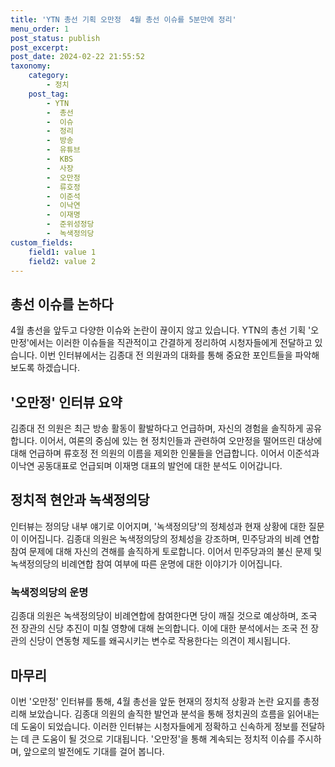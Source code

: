 ```yaml
---
title: 'YTN 총선 기획 오만정  4월 총선 이슈를 5분만에 정리'
menu_order: 1
post_status: publish
post_excerpt: 
post_date: 2024-02-22 21:55:52
taxonomy:
    category:
        - 정치
    post_tag:
        - YTN
        -  총선
        -  이슈
        -  정리
        -  방송
        -  유튜브
        -  KBS
        -  사장
        -  오만정
        -  류호정
        -  이준석
        -  이낙연
        -  이재명
        -  준위성정당
        -  녹색정의당
custom_fields:
    field1: value 1
    field2: value 2
---
```


## 총선 이슈를 논하다
4월 총선을 앞두고 다양한 이슈와 논란이 끊이지 않고 있습니다. YTN의 총선 기획 '오만정'에서는 이러한 이슈들을 직관적이고 간결하게 정리하여 시청자들에게 전달하고 있습니다. 이번 인터뷰에서는 김종대 전 의원과의 대화를 통해 중요한 포인트들을 파악해 보도록 하겠습니다.
## '오만정' 인터뷰 요약
김종대 전 의원은 최근 방송 활동이 활발하다고 언급하며, 자신의 경험을 솔직하게 공유합니다. 이어서, 여론의 중심에 있는 현 정치인들과 관련하여 오만정을 떨어뜨린 대상에 대해 언급하며 류호정 전 의원의 이름을 제외한 인물들을 언급합니다. 이어서 이준석과 이낙연 공동대표로 언급되며 이재명 대표의 발언에 대한 분석도 이어갑니다.
## 정치적 현안과 녹색정의당
인터뷰는 정의당 내부 얘기로 이어지며, '녹색정의당'의 정체성과 현재 상황에 대한 질문이 이어집니다. 김종대 의원은 녹색정의당의 정체성을 강조하며, 민주당과의 비례 연합 참여 문제에 대해 자신의 견해를 솔직하게 토로합니다. 이어서 민주당과의 불신 문제 및 녹색정의당의 비례연합 참여 여부에 따른 운명에 대한 이야기가 이어집니다.
### 녹색정의당의 운명
김종대 의원은 녹색정의당이 비례연합에 참여한다면 당이 깨질 것으로 예상하며, 조국 전 장관의 신당 추진이 미칠 영향에 대해 논의합니다. 이에 대한 분석에서는 조국 전 장관의 신당이 연동형 제도를 왜곡시키는 변수로 작용한다는 의견이 제시됩니다.
## 마무리
이번 '오만정' 인터뷰를 통해, 4월 총선을 앞둔 현재의 정치적 상황과 논란 요지를 총정리해 보았습니다. 김종대 의원의 솔직한 발언과 분석을 통해 정치권의 흐름을 읽어내는 데 도움이 되었습니다. 이러한 인터뷰는 시청자들에게 정확하고 신속하게 정보를 전달하는 데 큰 도움이 될 것으로 기대됩니다. '오만정'을 통해 계속되는 정치적 이슈를 주시하며, 앞으로의 발전에도 기대를 걸어 봅니다.
